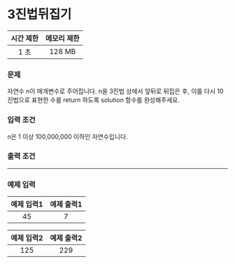 # 3진법뒤집기

<div align = center>

| 시간 제한 | 메모리 제한 |
| :-------: | :---------: |
|   1 초    |   128 MB    |

</div>

### 문제

자연수 n이 매개변수로 주어집니다. n을 3진법 상에서 앞뒤로 뒤집은 후, 이를 다시 10진법으로 표현한 수를 return 하도록 solution 함수를 완성해주세요.

### 입력 조건

n은 1 이상 100,000,000 이하인 자연수입니다.

### 출력 조건

---

### 예제 입력

| 예제 입력1 | 예제 출력1 |
| :--------: | :--------: |
|     45     |     7      |

| 예제 입력2 | 예제 출력2 |
| :--------: | :--------: |
|    125     |    229     |
